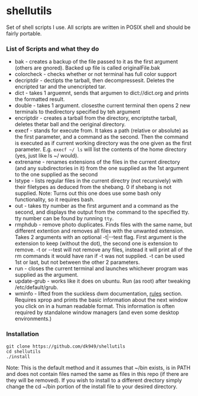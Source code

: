 # shellutils
Set of shell scripts I use. All scripts are written in POSIX shell and should be fairly portable.
### List of Scripts and what they do
* bak - creates a backup of the file passed to it as the first argument (others are gnored). Backed up file is called originalFile.bak
* colorcheck - checks whether or not  terminal has full color support
* decriptdir - dectipts the tarball, then decompressesit. Deletes the encripted tar and the unencripted tar.
* dict - takes 1 arguemnt, sends that argumen to dict://dict.org and prints the formatted result.
* double - takes 1 argument. closesthe current terminal then opens 2 new terminals to thedirectory specified by teh argument
* encriptdir - creates a tarball from the directory, encriptsthe tarball, deletes thetar ball and the oeriginal directory.
* execf - stands for execute from. It takes a path (relative or absolute) as the first parameter, and a command as the second. Then the command is executed as if current working directory was the one given as the first parameter. E.g. `execf ~/ ls` will list the contents of the home directory (yes, just like ls ~/ would).
* extrename - renames extensions of the files in the current directory (and any subdirectories in it) from the one supplied as the 1st argument to the one supplied as the second
* lstype - lists regular files in the current directry (not recursively) with their filetypes as deduced from the shebang. 0 if shebang is not supplied. Note: Turns out this one does use some bash only functionality, so it requires bash.
* out - takes tty number as the first argument and a command as the second, and displays the output from the command to the specified tty. tty number can be found by running `tty`.
* rmphdub - remove photo duplicates. Finds files with the same name, but different extention and removes all files with the unwanted extension. Takes 2 arguments with an optional -t|--test flag. First argument is the extension to keep (without the dot), the second one is extension to remove. -t or --test will not remove any files, instead it will print all of the rm commands it would have ran if -t was not supplied. -t can be used 1st or last, but not between the other 2 parameters.
* run - closes the current terminal and launches whichever program was supplied as the argument.
* update-grub - works like it does on ubuntu. Run (as root) after tweaking /etc/default/grub.
* wminfo - lifted from the suckless dwm documentation, [rules](https://dwm.suckless.org/customisation/rules/) section. Requires xprop and prints the basic information about the next window you click on in a human readable format. This information is often required by standalone window managers (and even some desktop environments.)


### Installation
```
git clone https://github.com/dk949/shellutils
cd shellutils
./install
```
Note: This is the default method and it assumes that ~/bin exists, is in PATH and does not contain files named the same as files in this repo (if there are they will be removed). If you wish to install to a different drectory simply change the cd ~/bin portion of the install file to your desired directory.
